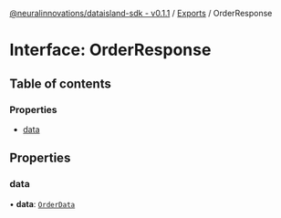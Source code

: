 [@neuralinnovations/dataisland-sdk - v0.1.1](../../README.md) / [Exports](../modules.md) / OrderResponse

# Interface: OrderResponse

## Table of contents

### Properties

- [data](OrderResponse.md#data)

## Properties

### data

• **data**: [`OrderData`](OrderData.md)

